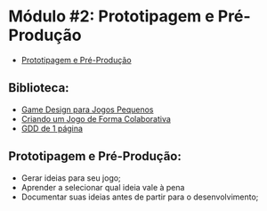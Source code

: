 # Módulo #2: Prototipagem e Pré-Produção

- [Prototipagem e Pré-Produção](#prototipagem-e-pré-produção)

## Biblioteca:

- [Game Design para Jogos Pequenos](./game-design-para-jogos-pequenos)
- [Criando um Jogo de Forma Colaborativa](./criando-um-jogo-de-forma-colaborativa)
- [GDD de 1 página](./gdd-de-1-página)

## Prototipagem e Pré-Produção:

- Gerar ideias para seu jogo;
- Aprender a selecionar qual ideia vale à pena
- Documentar suas ideias antes de partir para o desenvolvimento;
